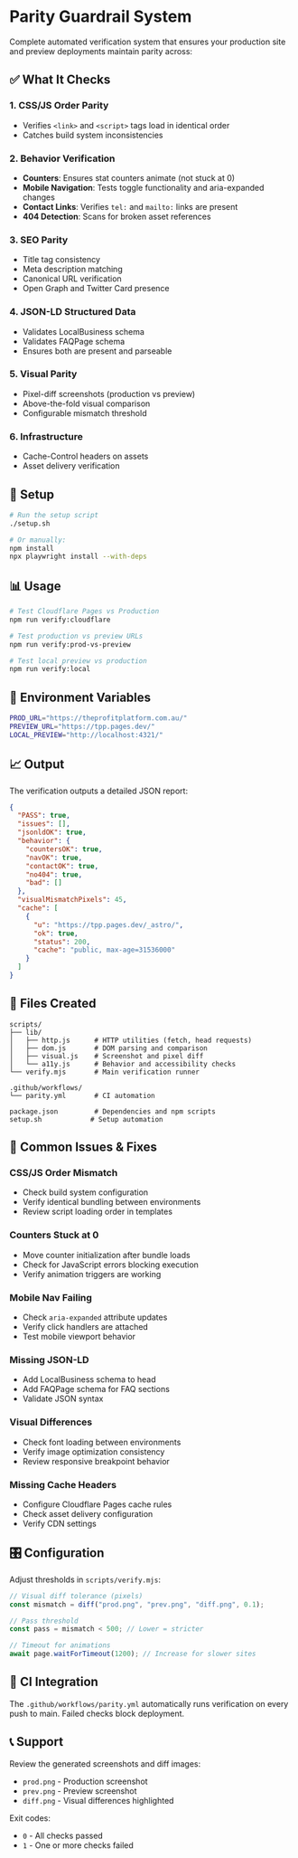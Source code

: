 # Parity Guardrail System

Complete automated verification system that ensures your production site and preview deployments maintain parity across:

## ✅ What It Checks

### 1. CSS/JS Order Parity
- Verifies `<link>` and `<script>` tags load in identical order
- Catches build system inconsistencies

### 2. Behavior Verification
- **Counters**: Ensures stat counters animate (not stuck at 0)
- **Mobile Navigation**: Tests toggle functionality and aria-expanded changes
- **Contact Links**: Verifies `tel:` and `mailto:` links are present
- **404 Detection**: Scans for broken asset references

### 3. SEO Parity
- Title tag consistency
- Meta description matching
- Canonical URL verification
- Open Graph and Twitter Card presence

### 4. JSON-LD Structured Data
- Validates LocalBusiness schema
- Validates FAQPage schema
- Ensures both are present and parseable

### 5. Visual Parity
- Pixel-diff screenshots (production vs preview)
- Above-the-fold visual comparison
- Configurable mismatch threshold

### 6. Infrastructure
- Cache-Control headers on assets
- Asset delivery verification

## 🚀 Setup

```bash
# Run the setup script
./setup.sh

# Or manually:
npm install
npx playwright install --with-deps
```

## 📊 Usage

```bash
# Test Cloudflare Pages vs Production
npm run verify:cloudflare

# Test production vs preview URLs
npm run verify:prod-vs-preview

# Test local preview vs production
npm run verify:local
```

## 🎯 Environment Variables

```bash
PROD_URL="https://theprofitplatform.com.au/"
PREVIEW_URL="https://tpp.pages.dev/"
LOCAL_PREVIEW="http://localhost:4321/"
```

## 📈 Output

The verification outputs a detailed JSON report:

```json
{
  "PASS": true,
  "issues": [],
  "jsonldOK": true,
  "behavior": {
    "countersOK": true,
    "navOK": true,
    "contactOK": true,
    "no404": true,
    "bad": []
  },
  "visualMismatchPixels": 45,
  "cache": [
    {
      "u": "https://tpp.pages.dev/_astro/",
      "ok": true,
      "status": 200,
      "cache": "public, max-age=31536000"
    }
  ]
}
```

## 🔧 Files Created

```
scripts/
├── lib/
│   ├── http.js      # HTTP utilities (fetch, head requests)
│   ├── dom.js       # DOM parsing and comparison
│   ├── visual.js    # Screenshot and pixel diff
│   └── a11y.js      # Behavior and accessibility checks
└── verify.mjs       # Main verification runner

.github/workflows/
└── parity.yml       # CI automation

package.json         # Dependencies and npm scripts
setup.sh            # Setup automation
```

## 🚨 Common Issues & Fixes

### CSS/JS Order Mismatch
- Check build system configuration
- Verify identical bundling between environments
- Review script loading order in templates

### Counters Stuck at 0
- Move counter initialization after bundle loads
- Check for JavaScript errors blocking execution
- Verify animation triggers are working

### Mobile Nav Failing
- Check `aria-expanded` attribute updates
- Verify click handlers are attached
- Test mobile viewport behavior

### Missing JSON-LD
- Add LocalBusiness schema to head
- Add FAQPage schema for FAQ sections
- Validate JSON syntax

### Visual Differences
- Check font loading between environments
- Verify image optimization consistency
- Review responsive breakpoint behavior

### Missing Cache Headers
- Configure Cloudflare Pages cache rules
- Check asset delivery configuration
- Verify CDN settings

## 🎛 Configuration

Adjust thresholds in `scripts/verify.mjs`:

```javascript
// Visual diff tolerance (pixels)
const mismatch = diff("prod.png", "prev.png", "diff.png", 0.1);

// Pass threshold
const pass = mismatch < 500; // Lower = stricter

// Timeout for animations
await page.waitForTimeout(1200); // Increase for slower sites
```

## 🔄 CI Integration

The `.github/workflows/parity.yml` automatically runs verification on every push to main. Failed checks block deployment.

## 📞 Support

Review the generated screenshots and diff images:
- `prod.png` - Production screenshot
- `prev.png` - Preview screenshot
- `diff.png` - Visual differences highlighted

Exit codes:
- `0` - All checks passed
- `1` - One or more checks failed